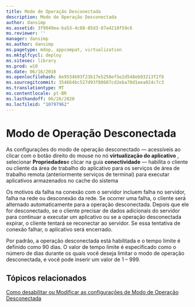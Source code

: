 ```yaml
---
title: Modo de Operação Desconectada
description: Modo de Operação Desconectada
author: dansimp
ms.assetid: 3f9849ea-ba53-4c68-85d3-87a4218f59c6
ms.reviewer: ''
manager: dansimp
ms.author: dansimp
ms.pagetype: mdop, appcompat, virtualization
ms.mktglfcycl: deploy
ms.sitesec: library
ms.prod: w10
ms.date: 06/16/2016
ms.openlocfilehash: 6e9534b93f23b17e5258ef5e2d548eb93213f2f8
ms.sourcegitcommit: 354664bc527d93f80687cd2eba70d1eea024c7c3
ms.translationtype: MT
ms.contentlocale: pt-BR
ms.lasthandoff: 06/26/2020
ms.locfileid: "10797962"
---
```

# Modo de Operação Desconectada


As configurações do modo de operação desconectado — acessíveis ao clicar com o botão direito do mouse no nó **virtualização do aplicativo** , selecionar **Propriedades**e clicar na guia **conectividade** — habilita o cliente ou cliente da área de trabalho do aplicativo para os serviços de área de trabalho remota (anteriormente serviços de terminal) para executar aplicativos armazenados no cache do sistema

Os motivos da falha na conexão com o servidor incluem falha no servidor, falha na rede ou desconexão da rede. Se ocorrer uma falha, o cliente será alternado automaticamente para a operação desconectada. Depois que ele for desconectado, se o cliente precisar de dados adicionais do servidor para continuar a executar um aplicativo ou se a operação desconectada expirar, o cliente tentará se reconectar ao servidor. Se essa tentativa de conexão falhar, o aplicativo será encerrado.

Por padrão, a operação desconectada está habilitada e o tempo limite é definido como 90 dias. O valor de tempo limite é especificado como o número de dias durante os quais você deseja limitar o modo de operação desconectada, e você pode inserir um valor de 1 – 999.

## Tópicos relacionados


[Como desabilitar ou Modificar as configurações de Modo de Operação Desconectada](how-to-disable-or-modify-disconnected-operation-mode-settings.md)

 

 





